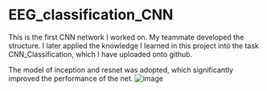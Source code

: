 # EEG_classification_CNN
This is the first CNN network I worked on. My teammate developed the structure. I later applied the knowledge I learned in this project into the task CNN_Classification, which I have uploaded onto github.

The model of inception and resnet was adopted, which significantly improved the performance of the net.
![image](https://user-images.githubusercontent.com/79852857/213917032-71bab81c-ad36-441e-ac3c-3d2db44d3022.png)
